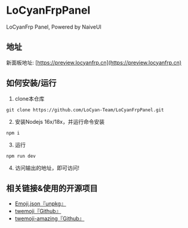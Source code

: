 # LoCyanFrpPanel

LoCyanFrp Panel, Powered by NaiveUI


## 地址

新面板地址: [https://preview.locyanfrp.cn](https://preview.locyanfrp.cn)

## 如何安装/运行

1. clone本仓库
```shell
git clone https://github.com/LoCyan-Team/LoCyanFrpPanel.git
```

2. 安装Nodejs 16x/18x，并运行命令安装
```shell
npm i
```

3. 运行
```shell
npm run dev
```

4. 访问输出的地址，即可访问!

## 相关链接&使用的开源项目
- [Emoji.json『unpkg』](https://unpkg.com/emoji.json@14.0.0/emoji.json)
- [twemoji『Github』](https://github.com/twitter/twemoji)
- [twemoji-amazing『Github』](https://github.com/SebastianAigner/twemoji-amazing)
<!-- 2023/01/27 by XiaMoHuaHuo_CN：shab Daiyangcheng 连README都写的稀巴烂 -->
<!-- 2023/05/01 by LiteCat：你说得对，但是Daiyangcheng是一款开放世界冒险··· -->
